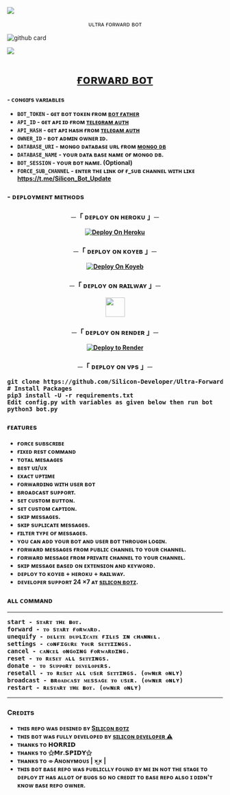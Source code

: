 <img src="https://user-images.githubusercontent.com/73097560/115834477-dbab4500-a447-11eb-908a-139a6edaec5c.gif">

<p align="center">ᴜʟᴛʀᴀ ғᴏʀᴡᴀʀᴅ ʙᴏᴛ</p>


 ![github card](https://github-readme-stats.vercel.app/api/pin/?username=silicon-developer&repo=Ultra-Forward-Bot&theme=dark)

<img src="https://user-images.githubusercontent.com/73097560/115834477-dbab4500-a447-11eb-908a-139a6edaec5c.gif">

<h1 align="center">
 <b><a href="https://t.me/Auto_Forward_Public_Bot" target="/blank">ғᴏʀᴡᴀʀᴅ ʙᴏᴛ</a></>
</h1>

<p align="center"></p>

<b>- ᴄᴏɴɢɪғs ᴠᴀʀɪᴀʙʟᴇs</b>

* `BOT_TOKEN` - ɢᴇᴛ ʙᴏᴛ ᴛᴏᴋᴇɴ ғʀᴏᴍ <a href="https://t.me/BotFather" target="/blank">ʙᴏᴛ ғᴀᴛʜᴇʀ</a>
* `API_ID` - ɢᴇᴛ ᴀᴘɪ ɪᴅ ғʀᴏᴍ <a href="https://my.telegram.org" target="/blank">ᴛᴇʟᴇɢʀᴀᴍ ᴀᴜᴛʜ</a>
* `API_HASH` - ɢᴇᴛ ᴀᴘɪ ʜᴀsʜ ғʀᴏᴍ <a href="https://my.telegram.org" target="/blank">ᴛᴇʟᴇɢᴀᴍ ᴀᴜᴛʜ</a>
* `OWNER_ID` - ʙᴏᴛ ᴀᴅᴍɪɴ ᴏᴡɴᴇʀ ɪᴅ.
* `DATABASE_URI` - ᴍᴏɴɢᴏ ᴅᴀᴛᴀʙᴀsᴇ ᴜʀʟ ғʀᴏᴍ <a href="https://cloud.mongodb.com" target="/blank">ᴍᴏɴɢᴏ ᴅʙ</a>
* `DATABASE_NAME` - ʏᴏᴜʀ ᴅᴀᴛᴀ ʙᴀsᴇ ɴᴀᴍᴇ ᴏғ ᴍᴏɴɢᴏ ᴅʙ.
* `BOT_SESSION` - ʏᴏᴜʀ ʙᴏᴛ ɴᴀᴍᴇ. (Optional)
* `FORCE_SUB_CHANNEL` - ᴇɴᴛᴇʀ ᴛʜᴇ ʟɪɴᴋ ᴏғ ғ_ꜱᴜʙ ᴄʜᴀɴɴᴇʟ ᴡɪᴛʜ ʟɪᴋᴇ https://t.me/Silicon_Bot_Update 
</details>


<summary><h3>
- <b> ᴅᴇᴘʟᴏʏᴍᴇɴᴛ ᴍᴇᴛʜᴏᴅs </b>
</h3></summary>
<h3 align="center">
    ─「 ᴅᴇᴩʟᴏʏ ᴏɴ ʜᴇʀᴏᴋᴜ 」─
</h3>

<p align="center"><a href="https://heroku.com/deploy?template=https://github.com/Silicon-Developer/Utra-Forward-Bot">
  <img src="https://www.herokucdn.com/deploy/button.svg" alt="Deploy On Heroku">
</a></p>
<h3 align="center">
    ─「 ᴅᴇᴩʟᴏʏ ᴏɴ ᴋᴏʏᴇʙ 」─
</h3>
<p align="center"><a href="https://app.koyeb.com/deploy?type=git&repository=github.com/Silicon-Developer/Ultra-Forward-Bot&branch=main&name=main">
  <img src="https://www.koyeb.com/static/images/deploy/button.svg" alt="Deploy On Koyeb">
</a></p>
<h3 align="center">
    ─「 ᴅᴇᴩʟᴏʏ ᴏɴ ʀᴀɪʟᴡᴀʏ 」─
</h3>
<p align="center"><a href="https://railway.app/deploy?template=https://github.com/Silicon-Developer/Ultra-Forward-Bot"">
     <img height="45px" src="https://railway.app/button.svg">
</a></p>
<h3 align="center">
    ─「 ᴅᴇᴩʟᴏʏ ᴏɴ ʀᴇɴᴅᴇʀ 」─
</h3>
<p align="center"><a href="https://render.com/deploy?repo=https://github.com/Silicon-Developer/Ultra-Forward-Bot">
<img src="https://render.com/images/deploy-to-render-button.svg" alt="Deploy to Render">
</a></p> 
<h3 align="center">
    ─「 ᴅᴇᴩʟᴏʏ ᴏɴ ᴠᴘs 」─
</h3>
<p>
<pre>
git clone https://github.com/Silicon-Developer/Ultra-Forward-Bot.git
# Install Packages
pip3 install -U -r requirements.txt
Edit config.py with variables as given below then run bot
python3 bot.py
</pre>
</p>


### ғᴇᴀᴛᴜʀᴇs
 - ғᴏʀᴄᴇ sᴜʙsᴄʀɪʙᴇ
 - ғɪxᴇᴅ ʀᴇsᴛ ᴄᴏᴍᴍᴀɴᴅ
 - ᴛᴏᴛᴀʟ ᴍᴇsᴀᴀɢᴇs
 - ʙᴇsᴛ ᴜɪ/ᴜx
 - ᴇxᴀᴄᴛ ᴜᴘᴛɪᴍᴇ
 - ғᴏʀᴡᴀʀᴅɪɴɢ ᴡɪᴛʜ ᴜsᴇʀ ʙᴏᴛ
 - ʙʀᴏᴀᴅᴄᴀsᴛ sᴜᴘᴘᴏʀᴛ.
 - sᴇᴛ ᴄᴜsᴛᴏᴍ ʙᴜᴛᴛᴏɴ.
 - sᴇᴛ ᴄᴜsᴛᴏᴍ ᴄᴀᴘᴛɪᴏɴ.
 - sᴋɪᴘ ᴍᴇssᴀɢᴇs.
 - sᴋɪᴘ sᴜᴘʟɪᴄᴀᴛᴇ ᴍᴇssᴀɢᴇs.
 - ғɪʟᴛᴇʀ ᴛʏᴘᴇ ᴏғ ᴍᴇssᴀɢᴇs.
 - ʏᴏᴜ ᴄᴀɴ ᴀᴅᴅ ʏᴏᴜʀ ʙᴏᴛ ᴀɴᴅ ᴜsᴇʀ ʙᴏᴛ ᴛʜʀᴏᴜɢʜ ʟᴏɢɪɴ.
 - ғᴏʀᴡᴀʀᴅ ᴍᴇssᴀɢᴇs ғʀᴏᴍ ᴘᴜʙʟɪᴄ ᴄʜᴀɴɴᴇʟ ᴛᴏ ʏᴏᴜʀ ᴄʜᴀɴɴᴇʟ.
 - ғᴏʀᴡᴀʀᴅ ᴍᴇssᴀɢᴇ ғʀᴏᴍ ᴘʀɪᴠᴀᴛᴇ ᴄʜᴀɴɴᴇʟ ᴛᴏ ʏᴏᴜʀ ᴄʜᴀɴɴᴇʟ.
 - sᴋɪᴘ ᴍᴇssᴀɢᴇ ʙᴀsᴇᴅ ᴏɴ ᴇxᴛᴇɴsɪᴏɴ ᴀɴᴅ ᴋᴇʏᴡᴏʀᴅ.
 - ᴅᴇᴘʟᴏʏ ᴛᴏ ᴋᴏʏᴇʙ + ʜᴇʀᴏᴋᴜ + ʀᴀɪʟᴡᴀʏ.
 - ᴅᴇᴠᴇʟᴏᴘᴇʀ sᴜᴘᴘᴏʀᴛ 24 ×7 ᴀᴛ [sɪʟɪᴄᴏɴ ʙᴏᴛᴢ](https://t.me/Silicon/Botz).



### ᴀʟʟ ᴄᴏᴍᴍᴀɴᴅ

<hr><pre>
start - sᴛᴀʀᴛ ᴛʜᴇ ʙᴏᴛ.
forward - ᴛᴏ sᴛᴀʀᴛ ғᴏʀᴡᴀʀᴅ.
unequify - ᴅᴇʟᴇᴛᴇ ᴅᴜᴘʟɪᴄᴀᴛᴇ ғɪʟᴇs ɪɴ ᴄʜᴀɴɴᴇʟ.
settings - ᴄᴏɴғɪɢᴜʀᴇ ʏᴏᴜʀ sᴇᴛᴛɪɪɴɢs.
cancel - ᴄᴀɴᴄᴇʟ ᴏɴɢᴏɪɴɢ ғᴏʀᴡᴀʀᴅɪɴɢ.
reset - ᴛᴏ ʀᴇsᴇᴛ ᴀʟʟ sᴇᴛᴛɪɴɢs.
donate - ᴛᴏ sᴜᴘᴘᴏʀᴛ ᴅᴇᴠᴇʟᴏᴘᴇʀs.
resetall - ᴛᴏ ʀᴇsᴇᴛ ᴀʟʟ ᴜsᴇʀ sᴇᴛᴛɪɴɢs. (ᴏᴡɴᴇʀ ᴏɴʟʏ)
broadcast - ʙʀᴏᴀᴅᴄᴀsᴛ ᴍᴇssᴀɢᴇ ᴛᴏ ᴜsᴇʀ. (ᴏᴡɴᴇʀ ᴏɴʟʏ)
restart - ʀᴇsᴛᴀʀᴛ ᴛʜᴇ ʙᴏᴛ. (ᴏᴡɴᴇʀ ᴏɴʟʏ)
</pre><hr>


### Cʀᴇᴅɪᴛs

 - ᴛʜɪs ʀᴇᴘᴏ ᴡᴀs ᴅᴇsɪɴᴇᴅ ʙʏ [Sɪʟɪᴄᴏɴ ʙᴏᴛᴢ](htpps://t.me/Silicon_Bot_Update) 
 - ᴛʜɪs ʙᴏᴛ ᴡᴀs ғᴜʟʟʏ ᴅᴇᴠᴇʟᴏᴘᴇᴅ ʙʏ [sɪʟɪᴄᴏɴ ᴅᴇᴠᴇʟᴏᴘᴇʀ ⚠️](https://t.me/Silicon_Official)
 - ᴛʜᴀɴᴋs ᴛᴏ 𝗛𝗢𝗥𝗥𝗜𝗗
 - ᴛʜᴀɴᴋs ᴛᴏ ⚝𝗠𝗿.𝗦𝗣𝗜𝗗𝗬⚝
 - ᴛʜᴀɴᴋs ᴛᴏ ⌯ Ꭺɴᴏɴʏᴍᴏᴜꜱ | ×͜× |
 - ᴛʜɪs ʙᴏᴛ ʙᴀsᴇ ʀᴇᴘᴏ ᴡᴀs ᴘᴜʙʟɪᴄʟʟʏ ғᴏᴜɴᴅ ʙʏ ᴍᴇ ɪɴ ɴᴏᴛ ᴛʜᴇ sᴛᴀɢᴇ ᴛᴏ ᴅᴇᴘʟᴏʏ ɪᴛ ʜᴀs ᴀʟʟᴏᴛ ᴏғ ʙᴜɢs sᴏ ɴᴏ ᴄʀᴇᴅɪᴛ ᴛᴏ ʙᴀsᴇ ʀᴇᴘᴏ ᴀʟsᴏ ɪ ᴅɪᴅɴ'ᴛ ᴋɴᴏᴡ ʙᴀsᴇ ʀᴇᴘᴏ ᴏᴡɴᴇʀ.
